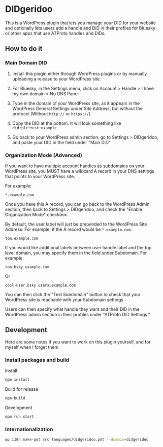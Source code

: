 # DIDgeridoo

This is a WordPress plugin that lets you manage your DID for your website and optionally lets users add a handle and DID in their profiles for Bluesky or other apps that use ATProto handles and DIDs.

## How to do it

### Main Domain DID

1. Install this plugin either through WordPress plugins or by manually uploading a release to your WordPress site.

2. For Bluesky, in the Settings menu, click on Account > Handle > I have my own domain > No DNS Panel

3. Type in the domain of your WordPress site, as it appears in the WordPress General Settings under Site Address, but without the protocol (Without `http://` or `https://`)

4. Copy the DID at the bottom. It will look something like `did:plc:test:example`

5. Go back to your WordPress admin section, go to Settings > DIDgeridoo, and paste your DID in the field under "Main DID"

### Organization Mode (Advanced)

If you want to have multiple account handles as subdomains on your WordPress site, you MUST have a wildcard A record in your DNS settings that points to your WordPress site.

For example:
```
*.example.com
```

Once you have this A record, you can go back to the WordPress Admin section, then back to Settings > DIDgeridoo, and check the "Enable Organization Mode" checkbox.

By default, the user label will just be prepended to the WordPress Site Address. For example, if the A record would be `*.example.com`:

```
tom.example.com
```

If you would like additional labels between user handle label and the top level domain, you may specify them in the field under Subdomain. For example

```
tom.bsky.example.com
```

Or

```
cool-user.bsky.users.example.com
```

You can then click the "Test Subdomain" button to check that your WordPress site is reachable with your Subdomain settings.

Users can then specify what handle they want and their DID in the WordPress admin section in their profiles under "ATProto DID Settings."

## Development

Here are some notes if you want to work on this plugin yourself, and for myself when I forget them.

### Install packages and build

Install
```bash
npm install
```

Build for release
```bash
npm build
```

Development
```bash
npm run start
```

### Internationalization

```bash
wp i18n make-pot src languages/didgeridoo.pot --domain=didgeridoo
```